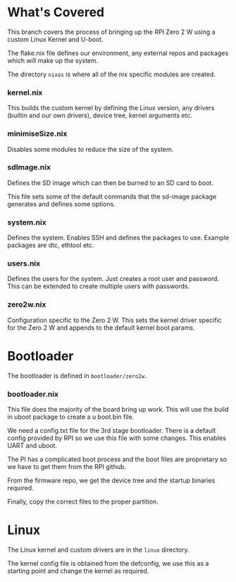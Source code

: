 <!-- cspell:ignore nixos minimise defconfig UART uboot -->
# What's Covered

This branch covers the process of bringing up the RPI Zero 2 W using a custom Linux Kernel and U-boot.

The flake.nix file defines our environment, any external repos and packages which will make up the system.

The directory `nixos` is where all of the nix specific modules are created.

### kernel.nix

This builds the custom kernel by defining the Linux version, any drivers (builtin and our own drivers), device tree, kernel arguments etc.

### minimiseSize.nix

Disables some modules to reduce the size of the system.

### sdImage.nix

Defines the SD image which can then be burned to an SD card to boot.

This file sets some of the default commands that the sd-image package generates and defines some options.

### system.nix

Defines the system. Enables SSH and defines the packages to use. Example packages are dtc, ethtool etc.

### users.nix

Defines the users for the system. Just creates a root user and password. This can be extended to create multiple users with passwords.

### zero2w.nix

Configuration specific to the Zero 2 W. This sets the kernel driver specific for the Zero 2 W and appends to the default kernel boot params.

# Bootloader

The bootloader is defined in `bootloader/zero2w.`

### bootloader.nix

This file does the majority of the board bring up work. This will use the build in uboot package to create a u boot.bin file.

We need a config.txt file for the 3rd stage bootloader. There is a default config provided by RPI so we use this file with some changes. This enables UART and uboot.

The PI has a complicated boot process and the boot files are proprietary so we have to get them from the RPI github.

From the firmware repo, we get the device tree and the startup binaries required.

Finally, copy the correct files to the proper partition.

# Linux

The Linux kernel and custom drivers are in the `linux` directory.

The kernel config file is obtained from the defconfig, we use this as a starting point and change the kernel as required.
